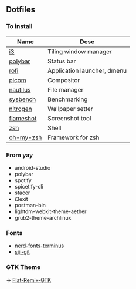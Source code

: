 ## Dotfiles

### To install 

| Name | Desc |
| --- | --- |
| [i3](https://i3wm.org/) | Tiling window manager | 
| [polybar](https://polybar.github.io/)  | Status bar |
| [rofi](https://github.com/davatorium/rofi)  | Application launcher, dmenu |
| [picom](https://github.com/yshui/picom)  | Compositor | 
| [nautilus](https://gitlab.gnome.org/GNOME/nautilus)  | File manager | 
| [sysbench](https://github.com/akopytov/sysbench)  | Benchmarking | 
| [nitrogen](https://github.com/l3ib/nitrogen)  | Wallpaper setter | 
| [flameshot](https://github.com/flameshot-org/flameshot)  | Screenshot tool | 
| [zsh](https://www.zsh.org/)  | Shell | 
| [oh-my-zsh](https://ohmyz.sh/)  | Framework for zsh | 

### From yay

* android-studio
* polybar
* spotify
* spicetify-cli
* stacer
* i3exit
* postman-bin
* lightdm-webkit-theme-aether
* grub2-theme-archlinux

### Fonts
* [nerd-fonts-terminus](https://github.com/ryanoasis/nerd-fonts)
* [siji-git](https://github.com/stark/siji)

### GTK Theme
 -> [Flat-Remix-GTK](https://www.gnome-look.org/p/1214931/)
